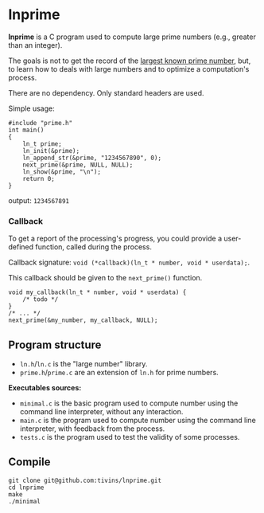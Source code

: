 # lnprime

**lnprime** is a C program used to compute large prime numbers (e.g., greater than an integer).

The goals is not to get the record of the [largest known prime number](https://en.wikipedia.org/wiki/Largest_known_prime_number), but, to learn how to deals with large numbers and to optimize a computation's process.

There are no dependency. Only standard headers are used.

Simple usage:

```
#include "prime.h"
int main()
{
    ln_t prime;
    ln_init(&prime);
    ln_append_str(&prime, "1234567890", 0);
    next_prime(&prime, NULL, NULL);
    ln_show(&prime, "\n");
    return 0;
}
```

output:
`1234567891`

### Callback

To get a report of the processing's progress, you could provide a user-defined function, called during the process.

Callback signature: `void (*callback)(ln_t * number, void * userdata);`.

This callback should be given to the `next_prime()` function.
```
void my_callback(ln_t * number, void * userdata) {
    /* todo */
}
/* ... */
next_prime(&my_number, my_callback, NULL);
```

## Program structure

* `ln.h`/`ln.c` is the "large number" library.
* `prime.h`/`prime.c` are an extension of `ln.h` for prime numbers.

**Executables sources:**

* `minimal.c` is the basic program used to compute number using the command line interpreter, without any interaction.
* `main.c` is the program used to compute number using the command line interpreter, with feedback from the process.
* `tests.c` is the program used to test the validity of some processes.

## Compile

```
git clone git@github.com:tivins/lnprime.git
cd lnprime
make
./minimal
```
